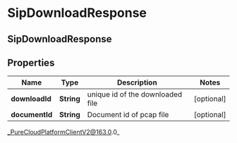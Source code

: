 # SipDownloadResponse

## SipDownloadResponse

## Properties

|Name | Type | Description | Notes|
|------------ | ------------- | ------------- | -------------|
| **downloadId** | **String** | unique id of the downloaded file | [optional] |
| **documentId** | **String** | Document id of pcap file | [optional] |



_PureCloudPlatformClientV2@163.0.0_
